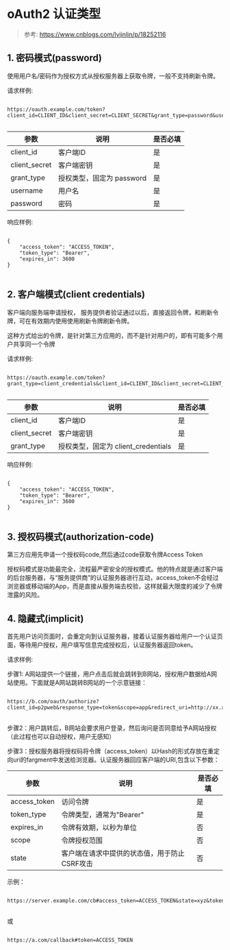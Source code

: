# oAuth2 认证类型

> 参考: https://www.cnblogs.com/lvjinlin/p/18252116

## 1. 密码模式(password)

使用用户名/密码作为授权方式从授权服务器上获取令牌，一般不支持刷新令牌。

请求样例:
<pre>
<code> 
https://oauth.example.com/token?client_id=CLIENT_ID&client_secret=CLIENT_SECRET&grant_type=password&username=USERNAME&password=PASSWORD
 </code>
</pre>

| 参数            | 说明                | 是否必填 |
|---------------|-------------------|------|
| client_id     | 客户端ID             | 是    |
| client_secret | 客户端密钥             | 是    |
| grant_type    | 授权类型，固定为 password | 是    |
| username      | 用户名               | 是    |
| password      | 密码                | 是    |

响应样例:
<pre>
<code>
{
    "access_token": "ACCESS_TOKEN",
    "token_type": "Bearer",
    "expires_in": 3600
}
</code>
</pre>

## 2. 客户端模式(client credentials)

客户端向服务端申请授权， 服务提供者验证通过以后，直接返回令牌，和刷新令牌，可在有效期内使用使用刷新令牌刷新令牌。

这种方式给出的令牌，是针对第三方应用的，而不是针对用户的，即有可能多个用户共享同一个令牌

请求样例:
<pre>
<code> 
https://oauth.example.com/token?grant_type=client_credentials&client_id=CLIENT_ID&client_secret=CLIENT_SECRET
 </code>
</pre>

| 参数            | 说明                          | 是否必填 |
|---------------|-----------------------------|------|
| client_id     | 客户端ID                       | 是    |
| client_secret | 客户端密钥                       | 是    |
| grant_type    | 授权类型，固定为 client_credentials | 是    |

响应样例:
<pre>
<code>
{
    "access_token": "ACCESS_TOKEN",
    "token_type": "Bearer",
    "expires_in": 3600
}
</code>
</pre>

## 3. 授权码模式(authorization-code)

第三方应用先申请一个授权码code,然后通过code获取令牌Access Token

授权码模式是功能最完全，流程最严密安全的授权模式。他的特点就是通过客户端的后台服务器，与“服务提供商”的认证服务器进行互动，access_token不会经过浏览器或移动端的App，而是直接从服务端去校验，这样就最大限度的减少了令牌泄露的风险。

## 4. 隐藏式(implicit)

首先用户访问页面时，会重定向到认证服务器，接着认证服务器给用户一个认证页面，等待用户授权，用户填写信息完成授权后，认证服务器返回token。

请求样例:

步骤1: A网站提供一个链接，用户点击后就会跳转到B网站，授权用户数据给A网站使用。下面就是A网站跳转B网站的一个示意链接：
<pre>
<code>
https://b.com/oauth/authorize?client_id=p2pweb&response_type=token&scope=app&redirect_uri=http://xx.xx/callback
</code>
</pre>

步骤2：用户跳转后，B网站会要求用户登录，然后询问是否同意给予A网站授权（此过程也可以自动授权，用户无感知）

步骤3：授权服务器将授权码将令牌（access_token）以Hash的形式存放在重定向uri的fargment中发送给浏览器。认证服务器回应客户端的URI,包含以下参数：

| 参数           | 说明                       | 是否必填 |
|--------------|--------------------------|------|
| access_token | 访问令牌                     | 是    |
| token_type   | 令牌类型，通常为"Bearer"         | 是    |
| expires_in   | 令牌有效期，以秒为单位              | 否    |
| scope        | 令牌授权范围                   | 否    |
| state        | 客户端在请求中提供的状态值，用于防止CSRF攻击 | 否    |

示例：

<pre>
<code>
https://server.example.com/cb#access_token=ACCESS_TOKEN&state=xyz&token_type=example&expires_in=3600
</code>
</pre>
或
<pre>
<code>
https://a.com/callback#token=ACCESS_TOKEN
</code>
</pre>
